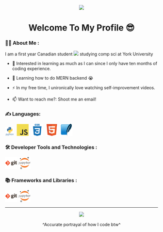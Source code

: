 <div id="header" align="center">
<img src="https://media.giphy.com/media/Nx0rz3jtxtEre/giphy.gif" width="700"/>
</div>
<h1 align="center">
  Welcome To My Profile 😎
</h1>

### :man_technologist: About Me :
I am a first year Canadian student <img src="https://media.giphy.com/media/lvzdeWk12qjmM/giphy.gif" width="25"> studying comp sci at York University
- :telescope: Interested in learning as much as I can since I only have ten months of coding experience.

- :seedling: Learning how to do MERN backend 😭

- :zap: In my free time, I unironically love watching self-improvement videos.

- :mailbox: Want to reach me?: Shoot me an email!

### :writing_hand: Languages:
<div>
  <img src="https://github.com/devicons/devicon/blob/master/icons/python/python-original-wordmark.svg" title="Python" alt="Python" width="30" height="30"/>&nbsp;
    <img src="https://github.com/devicons/devicon/blob/master/icons/javascript/javascript-original.svg" title="JavaScript" alt="JavaScript" width="40" height="40"/>&nbsp;
  <img src="https://github.com/devicons/devicon/blob/master/icons/css3/css3-plain-wordmark.svg"  title="CSS3" alt="CSS" width="40" height="40"/>&nbsp;
  <img src="https://github.com/devicons/devicon/blob/master/icons/html5/html5-original.svg" title="HTML5" alt="HTML" width="40" height="40"/>&nbsp;
  <img src="https://github.com/devicons/devicon/blob/master/icons/sqlite/sqlite-original.svg" title="SQLite"  alt="MySQLite" width="40" height="40"/>&nbsp;
</div>

### :hammer_and_wrench: Developer Tools and Technologies :
<div>
  <img src="https://github.com/devicons/devicon/blob/master/icons/git/git-original-wordmark.svg" title="Git" **alt="Git" width="40" height="40"/>
    <img src="https://github.com/devicons/devicon/blob/master/icons/jupyter/jupyter-original-wordmark.svg" title="Jupyter Notebooks" **alt="Jupyter Notebooks" width="40" height="40"/>
</div>

### :books: Frameworks and Libraries :
<div>
  <img src="https://github.com/devicons/devicon/blob/master/icons/git/git-original-wordmark.svg" title="Git" **alt="Git" width="40" height="40"/>
    <img src="https://github.com/devicons/devicon/blob/master/icons/jupyter/jupyter-original-wordmark.svg" title="Jupyter Notebooks" **alt="Jupyter Notebooks" width="40" height="40"/>
</div>

---
<div id="funny" align="center">
  <img src="https://media.giphy.com/media/7J4P7cUur2DlErijp3/giphy.gif" width="500"/>
</div>
<p align="center">
  ^Accurate portrayal of how I code btw^
</p>
